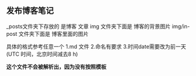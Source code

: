 ## 发布博客笔记
_posts文件夹下存放的 是博客 文章
img 文件夹下面是 博客的背景图片
img/in-post 文件夹下面是 博客里面的图片

具体的格式参考任意一个
1.md 文件
2.命名有要求
3.时间date需要改为前一天(UTC 时间，北京时间减去8 h)

**这个文件不会被解析出，因为没有按照模板**




